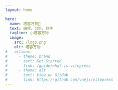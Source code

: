 ```yaml
---
layout: home

hero:
  name: 塔容万物🏯
  text: 编程、分析、软件
  tagline: 小塔容万物
  image:
    src: /logo.png
    alt: 塔容万物
#   actions:
#     - theme: brand
#       text: Get Started
#       link: /guide/what-is-vitepress
#     - theme: alt
#       text: View on GitHub
#       link: https://github.com/vuejs/vitepress
---
```


<Index />
